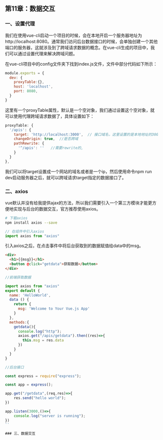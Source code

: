 ## 第11章：数据交互

### 一、设置代理

我们在使用vue-cli启动一个项目的时候，会在本地开启一个服务器地址为http://localhost:8080。通常我们访问后台数据接口的时候，会单独创建一个其他端口的服务器，这就涉及到了跨域请求数据的概念。在vue-cli生成的项目中，我们可以通过设置代理来解决跨域问题。

在vue-cli项目中的config文件夹下找到index.js文件，文件中部分代码如下所示：

``` js
module.exports = {
  dev: {
    proxyTable:{},
    host: 'localhost', 
    port: 8080, 
  }
}
```

这里有一个proxyTable属性，默认是一个空对象，我们通过设置这个空对象，就可以使用代理跨域请求数据了，具体设置如下：

``` js
proxyTable: {
  '/apis': {   
    target: 'http://localhost:3000',  // 接口域名，这里设置的是本地地址的3000端口
    changeOrigin: true,  //是否跨域
    pathRewrite: {
      '^/apis': ''   //需要rewrite的,
    }
  }
},
```

我们可以将target设置成一个网站的域名或者是一个ip，然后使用命令npm run dev启动服务器之后，就可以跨域请求target指定的数据接口了。

### 二、axios

vue默认并没有给我提供ajax的方法，所以我们需要引入一个第三方模块才能更方便地实现与后台的数据交互，官方推荐使用axios。

``` bash
# 下载axios
npm install axios --save
```

``` js
// 在组件中引入axios
import axios from "axios"
```

引入axios之后，在点击事件中将后台获取到的数据赋值给data中的msg。

``` html
<div>
  <h1>{{msg}}</h1>
  <button @click="getdata">获取数据</button>
</div>
```

``` js
//前端获取数据

import axios from "axios"
export default {
  name: 'HelloWorld',
  data () {
    return {
      msg: 'Welcome to Your Vue.js App'
    }
  },
  methods:{ 
    getdata(){
      console.log("http");
      axios.get("/apis/getdata").then((res)=>{
        this.msg = res.data
      })
    }
  }
}

```

``` js
//后台接口

const express = require("express");

const app = express();

app.get("/getdata",(req,res)=>{
    res.send("hello world");
})

app.listen(3000,()=>{
    console.log("server is running");
})
``

### 三、数据交互





